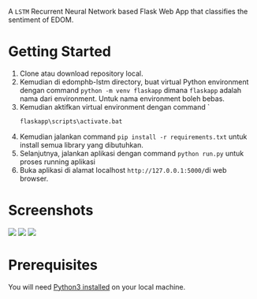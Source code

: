  A `LSTM` Recurrent Neural Network based Flask Web App that classifies the sentiment of EDOM.
# Getting Started
1. Clone atau download repository local.
2. Kemudian di edomphb-lstm directory, buat virtual Python environment dengan command `python -m venv flaskapp` dimana `flaskapp` adalah nama dari environment. Untuk nama environment boleh bebas.
3. Kemudian aktifkan virtual environment dengan command        `
    ```bash                 
    flaskapp\scripts\activate.bat
    ```
4. Kemudian jalankan command `pip install -r requirements.txt` untuk install semua library yang dibutuhkan.
5. Selanjutnya, jalankan aplikasi dengan command `python run.py` untuk proses running aplikasi
8. Buka aplikasi di alamat localhost `http://127.0.0.1:5000/`di web browser.

# Screenshots
 <img src="https://res.cloudinary.com/moyadev/image/upload/v1663465655/Moyadev/Xcode_18-09-2022_at_08.36_m6xkzs.gif"> <img src="https://res.cloudinary.com/moyadev/image/upload/v1663465860/Moyadev/1x-pika-1663465805817_r4brk3.png"> <img src="https://res.cloudinary.com/moyadev/image/upload/v1663465897/Moyadev/1x-pika-1663465835350_fsx6j2.png">

# Prerequisites
You will need [Python3 installed](https://www.python.org/downloads/) on your local machine.
